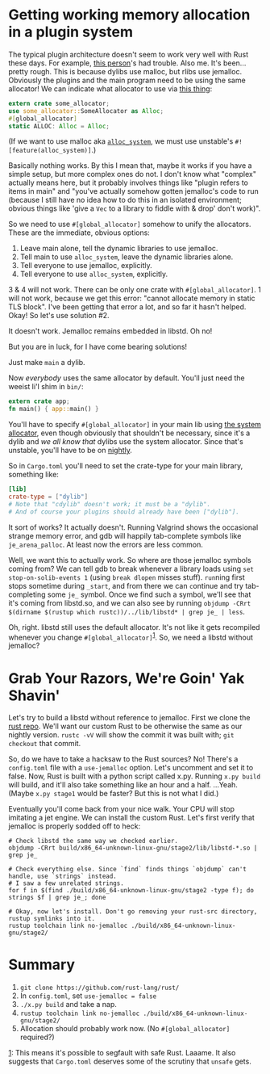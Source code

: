 # Getting working memory allocation in a plugin system

The typical plugin architecture doesn't seem to work very well with Rust these days.
For example, [this person](https://reddit.com/r/rust/comments/8rh5al/segfaulting_when_using_a_dynamic_library/)'s
had trouble. Also me. It's been... pretty rough.
This is because dylibs use malloc, but rlibs use jemalloc.
Obviously the plugins and the main program need to be using the same allocator!
We can indicate what allocator to use via
[this thing](https://doc.rust-lang.org/unstable-book/language-features/global-allocator.html):

```rust
extern crate some_allocator;
use some_allocator::SomeAllocator as Alloc;
#[global_allocator]
static ALLOC: Alloc = Alloc;
```

(If we want to use malloc aka [`alloc_system`](https://doc.rust-lang.org/unstable-book/library-features/alloc-system.html), we must use unstable's `#![feature(alloc_system)]`.)

Basically nothing works.
By this I mean that, maybe it works if you have a simple setup, but more complex ones do not.
I don't know what "complex" actually means here,
but it probably involves things like "plugin refers to items in main"
and "you've actually somehow gotten jemalloc's code to run
(because I still have no idea how to do this in an isolated environment;
obvious things like 'give a `Vec` to a library to fiddle with & drop' don't work)".


So we need to use `#[global_allocator]` somehow to unify the allocators.
These are the immediate, obvious options:

1. Leave main alone, tell the dynamic libraries to use jemalloc.
2. Tell main to use `alloc_system`, leave the dynamic libraries alone.
3. Tell everyone to use jemalloc, explicitly.
4. Tell everyone to use `alloc_system`, explicitly.

3 & 4 will not work.
There can be only one crate with `#[global_allocator]`.
1 will not work, because we get this error: "cannot allocate memory in static TLS block".
I've been getting that error a lot, and so far it hasn't helped.
Okay! So let's use solution #2.

It doesn't work. Jemalloc remains embedded in libstd. Oh no!

But you are in luck, for I have come bearing solutions!

Just make `main` a dylib.

Now *everybody* uses the same allocator by default.
You'll just need the weeist li'l shim in `bin/`:
```rust
extern crate app;
fn main() { app::main() }
```

You'll have to specify `#[global_allocator]` in your main lib using [the system allocator](https://doc.rust-lang.org/unstable-book/library-features/alloc-system.html),
even though obviously that shouldn't be necessary, since it's a dylib and *we all know that* dylibs use the system allocator.
Since that's unstable, you'll have to be on [nightly](just_use_nightly.md).

So in `Cargo.toml` you'll need to set the crate-type for your main library, something like:

```toml
[lib]
crate-type = ["dylib"]
# Note that "cdylib" doesn't work; it must be a "dylib".
# And of course your plugins should already have been ["dylib"].
```

It sort of works? It actually doesn't. Running Valgrind shows the occasional strange memory error, and gdb will happily tab-complete symbols like `je_arena_palloc`. At least now the errors are less common.

Well, we want this to actually work. So where are those jemalloc symbols coming from? We can tell gdb to break whenever a library loads using `set stop-on-solib-events 1` (using `break dlopen` misses stuff). `run`ning first stops sometime during `_start`, and from there we can `c`ontinue and try tab-completing some `je_` symbol. Once we find such a symbol, we'll see that it's coming from libstd.so, and we can also see by running `objdump -CRrt $(dirname $(rustup which rustc))/../lib/libstd* | grep je_ | less`.

Oh, right. libstd still uses the default allocator. It's not like it gets recompiled whenever you change `#[global_allocator]`<sup><a href="#note1" name="#a1">1</a></sup>. So, we need a libstd without jemalloc?

# Grab Your Razors, We're Goin' Yak Shavin'
Let's try to build a libstd without reference to jemalloc.
First we clone the [rust repo](https://github.com/rust-lang/rust/).
We'll want our custom Rust to be otherwise the same as our nightly version. `rustc -vV` will show the commit it was built with; `git checkout` that commit.

So, do we have to take a hacksaw to the Rust sources? No! There's a `config.toml` file with a `use-jemalloc` option. Let's uncomment and set it to false. Now, Rust is built with a python script called x.py. Running `x.py build` will build, and it'll also take something like an hour and a half. ...Yeah. (Maybe `x.py stage1` would be faster? But this is not what I did.)

Eventually you'll come back from your nice walk. Your CPU will stop imitating a jet engine. We can install the custom Rust. Let's first verify that jemalloc is properly sodded off to heck:

```
# Check libstd the same way we checked earlier.
objdump -CRrt build/x86_64-unknown-linux-gnu/stage2/lib/libstd-*.so | grep je_

# Check everything else. Since `find` finds things `objdump` can't handle, use `strings` instead.
# I saw a few unrelated strings.
for f in $(find ./build/x86_64-unknown-linux-gnu/stage2 -type f); do strings $f | grep je_; done

# Okay, now let's install. Don't go removing your rust-src directory, rustup symlinks into it.
rustup toolchain link no-jemalloc ./build/x86_64-unknown-linux-gnu/stage2/
```

# Summary
1. `git clone https://github.com/rust-lang/rust/`
2. In `config.toml`, set `use-jemalloc = false`
3. `./x.py build` and take a nap.
4. `rustup toolchain link no-jemalloc ./build/x86_64-unknown-linux-gnu/stage2/`
5. Allocation should probably work now. (No `#[global_allocator]` required?)

<a href="#a1" name="note1">1</a>: This means it's possible to segfault with safe Rust. Laaame. It also suggests that `Cargo.toml` deserves some of the scrutiny that `unsafe` gets.
